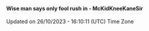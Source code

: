 #### Wise man says only fool rush in - McKidKneeKaneSir
Updated on 26/10/2023 - 16:10:11 (UTC) Time Zone
